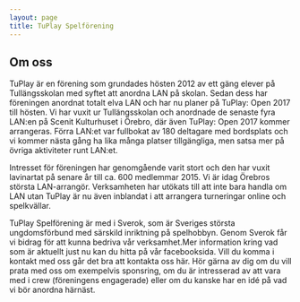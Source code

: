 ```yaml
---
layout: page
title: TuPlay Spelförening
---
```




## Om oss
TuPlay är en förening som grundades hösten 2012 av ett gäng elever på Tullängsskolan med syftet att anordna LAN på skolan. Sedan dess har föreningen anordnat totalt elva LAN och har nu planer på TuPlay: Open 2017 till hösten. Vi har vuxit ur Tullängsskolan och anordnade de senaste fyra LAN:en på Scenit Kulturhuset i Örebro, där även TuPlay: Open 2017 kommer arrangeras. Förra LAN:et var fullbokat av 180 deltagare med bordsplats och vi kommer nästa gång ha lika många platser tillgängliga, men satsa mer på övriga aktiviteter runt LAN:et.

Intresset för föreningen har genomgående varit stort och den har vuxit lavinartat på senare år till ca. 600 medlemmar 2015. Vi är idag Örebros största LAN-arrangör. Verksamheten har utökats till att inte bara handla om LAN utan TuPlay är nu även inblandat i att arrangera turneringar online och spelkvällar.

TuPlay Spelförening är med i Sverok, som är Sveriges största ungdomsförbund med särskild inriktning på spelhobbyn. Genom Sverok får vi bidrag för att kunna bedriva vår verksamhet.Mer information kring vad som är aktuellt just nu kan du hitta på vår facebooksida. Vill du komma i kontakt med oss går det bra att kontakta oss här. Hör gärna av dig om du vill prata med oss om exempelvis sponsring, om du är intresserad av att vara med i crew (föreningens engagerade) eller om du kanske har en idé på vad vi bör anordna härnäst.
